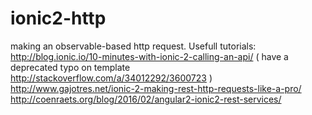 # ionic2-http
making an observable-based http request. Usefull tutorials:
http://blog.ionic.io/10-minutes-with-ionic-2-calling-an-api/ ( have a deprecated typo on template http://stackoverflow.com/a/34012292/3600723 )
http://www.gajotres.net/ionic-2-making-rest-http-requests-like-a-pro/
http://coenraets.org/blog/2016/02/angular2-ionic2-rest-services/

